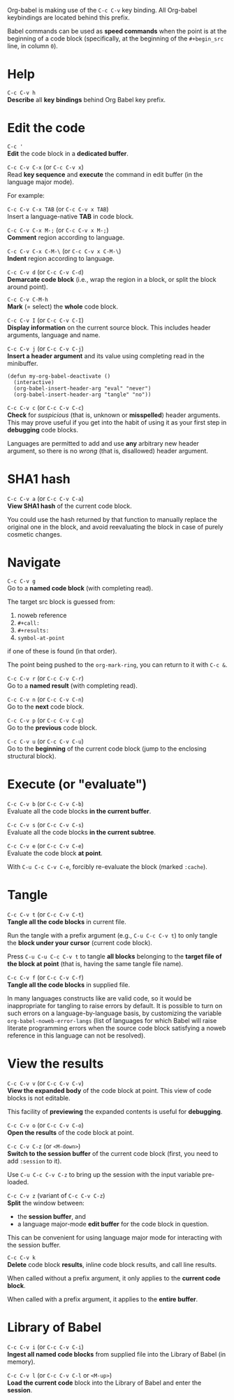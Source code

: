 Org-babel is making use of the `C-c C-v` key binding. All Org-babel
keybindings are located behind this prefix.

Babel commands can be used as **speed commands** when the point is at
the beginning of a code block (specifically, at the beginning of the
`#+begin_src` line, in column `0`).

Help
====

`C-c C-v h`  
**Describe** all **key bindings** behind Org Babel key prefix.

Edit the code
=============

`C-c '`  
**Edit** the code block in a **dedicated buffer**.

`C-c C-v C-x` (or `C-c C-v x`)  
Read **key sequence** and **execute** the command in edit buffer (in the
language major mode).

For example:

`C-c C-v C-x TAB` (or `C-c C-v x TAB`)  
Insert a language-native **TAB** in code block.

`C-c C-v C-x M-;` (or `C-c C-v x M-;`)  
**Comment** region according to language.

`C-c C-v C-x C-M-\` (or `C-c C-v x C-M-\`)  
**Indent** region according to language.

`C-c C-v d` (or `C-c C-v C-d`)  
**Demarcate code block** (i.e., wrap the region in a block, or split the
block around point).

`C-c C-v C-M-h`  
**Mark** (= select) the **whole** code block.

`C-c C-v I` (or `C-c C-v C-I`)  
**Display information** on the current source block. This includes
header arguments, language and name.

`C-c C-v j` (or `C-c C-v C-j`)  
**Insert a header argument** and its value using completing read in the
minibuffer.

    (defun my-org-babel-deactivate ()
      (interactive)
      (org-babel-insert-header-arg "eval" "never")
      (org-babel-insert-header-arg "tangle" "no"))

`C-c C-v c` (or `C-c C-v C-c`)  
**Check** for *suspicious* (that is, unknown or **misspelled**) header
arguments. This may prove useful if you get into the habit of using it
as your first step in **debugging** code blocks.

Languages are permitted to add and use **any** arbitrary new header
argument, so there is no *wrong* (that is, disallowed) header argument.

SHA1 hash
=========

`C-c C-v a` (or `C-c C-v C-a`)  
**View SHA1 hash** of the current code block.

You could use the hash returned by that function to manually replace the
original one in the block, and avoid reevaluating the block in case of
purely cosmetic changes.

Navigate
========

`C-c C-v g`  
Go to a **named code block** (with completing read).

The target src block is guessed from:

1.  noweb reference
2.  `#+call:`
3.  `#+results:`
4.  `symbol-at-point`

if one of these is found (in that order).

The point being pushed to the `org-mark-ring`, you can return to it with
`C-c &`.

`C-c C-v r` (or `C-c C-v C-r`)  
Go to a **named result** (with completing read).

`C-c C-v n` (or `C-c C-v C-n`)  
Go to the **next** code block.

`C-c C-v p` (or `C-c C-v C-p`)  
Go to the **previous** code block.

`C-c C-v u` (or `C-c C-v C-u`)  
Go to the **beginning** of the current code block (jump to the enclosing
structural block).

Execute (or "evaluate")
=======================

`C-c C-v b` (or `C-c C-v C-b`)  
Evaluate all the code blocks **in the current buffer**.

`C-c C-v s` (or `C-c C-v C-s`)  
Evaluate all the code blocks **in the current subtree**.

`C-c C-v e` (or `C-c C-v C-e`)  
Evaluate the code block **at point**.

With `C-u C-c C-v C-e`, forcibly re-evaluate the block (marked
`:cache`).

Tangle
======

`C-c C-v t` (or `C-c C-v C-t`)  
**Tangle all the code blocks** in current file.

Run the tangle with a prefix argument (e.g., `C-u C-c C-v t`) to only
tangle the **block under your cursor** (current code block).

Press `C-u C-u C-c C-v t` to tangle **all blocks** belonging to the
**target file of the block at point** (that is, having the same tangle
file name).

`C-c C-v f` (or `C-c C-v C-f`)  
**Tangle all the code blocks** in supplied file.

In many languages constructs like <span id="foo"></span>are valid code,
so it would be inappropriate for tangling to raise errors by default. It
is possible to turn on such errors on a language-by-language basis, by
customizing the variable `org-babel-noweb-error-langs` (list of
languages for which Babel will raise literate programming errors when
the source code block satisfying a noweb reference in this language can
not be resolved).

View the results
================

`C-c C-v v` (or `C-c C-v C-v`)  
**View the expanded body** of the code block at point. This view of code
blocks is not editable.

This facility of **previewing** the expanded contents is useful for
**debugging**.

`C-c C-v o` (or `C-c C-v C-o`)  
**Open the results** of the code block at point.

`C-c C-v C-z` (or `<M-down>`)  
**Switch to the session buffer** of the current code block (first, you
need to add `:session` to it).

Use `C-u C-c C-v C-z` to bring up the session with the input variable
pre-loaded.

`C-c C-v z` (variant of `C-c C-v C-z`)  
**Split** the window between:

-   the **session buffer**, and
-   a language major-mode **edit buffer** for the code block in
    question.

This can be convenient for using language major mode for interacting
with the session buffer.

`C-c C-v k`  
**Delete** code block **results**, inline code block results, and call
line results.

When called without a prefix argument, it only applies to the **current
code block**.

When called with a prefix argument, it applies to the **entire buffer**.

Library of Babel
================

`C-c C-v i` (or `C-c C-v C-i`)  
**Ingest all named code blocks** from supplied file into the Library of
Babel (in memory).

`C-c C-v l` (or `C-c C-v C-l` or `<M-up>`)  
**Load the current code** block into the Library of Babel and enter the
**session**.


